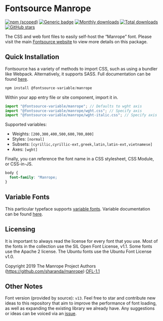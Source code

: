 # Fontsource Manrope

[![npm (scoped)](https://img.shields.io/npm/v/@fontsource/manrope?color=brightgreen)](https://www.npmjs.com/package/@fontsource/manrope) [![Generic badge](https://img.shields.io/badge/fontsource-passing-brightgreen)](https://github.com/fontsource/fontsource) [![Monthly downloads](https://badgen.net/npm/dm/@fontsource/manrope)](https://github.com/fontsource/fontsource) [![Total downloads](https://badgen.net/npm/dt/@fontsource/manrope)](https://github.com/fontsource/fontsource) [![GitHub stars](https://img.shields.io/github/stars/fontsource/fontsource.svg?style=social&label=Star)](https://github.com/fontsource/fontsource/stargazers)

The CSS and web font files to easily self-host the “Manrope” font. Please visit the main [Fontsource website](https://fontsource.org/fonts/manrope) to view more details on this package.

## Quick Installation

Fontsource has a variety of methods to import CSS, such as using a bundler like Webpack. Alternatively, it supports SASS. Full documentation can be found [here](https://fontsource.org/docs/getting-started/introduction).

```javascript
npm install @fontsource-variable/manrope
```

Within your app entry file or site component, import it in.

```javascript
import "@fontsource-variable/manrope"; // Defaults to wght axis
import "@fontsource-variable/manrope/wght.css"; // Specify axis
import "@fontsource-variable/manrope/wght-italic.css"; // Specify axis and style

```

Supported variables:
- Weights: `[200,300,400,500,600,700,800]`
- Styles: `[normal]`
- Subsets: `[cyrillic,cyrillic-ext,greek,latin,latin-ext,vietnamese]`
- Axes: `[wght]`

Finally, you can reference the font name in a CSS stylesheet, CSS Module, or CSS-in-JS.

```css
body {
  font-family: "Manrope;
}
```

## Variable Fonts

This particular typeface supports [variable fonts](https://developer.mozilla.org/en-US/docs/Web/CSS/CSS_Fonts/Variable_Fonts_Guide).
Variable documentation can be found [here](https://fontsource.org/docs/getting-started/variable).

## Licensing
It is important to always read the license for every font that you use.
Most of the fonts in the collection use the SIL Open Font License, v1.1. Some fonts use the Apache 2 license. The Ubuntu fonts use the Ubuntu Font License v1.0.

Copyright 2019 The Manrope Project Authors (https://github.com/sharanda/manrope)
[OFL-1.1](http://scripts.sil.org/OFL)

## Other Notes
Font version (provided by source): `v13`.
Feel free to star and contribute new ideas to this repository that aim to improve the performance of font loading, as well as expanding the existing library we already have. Any suggestions or ideas can be voiced via an [issue](https://github.com/fontsource/fontsource/issues).